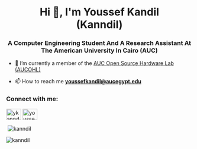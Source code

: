 <h1 align="center">Hi 👋, I'm Youssef Kandil <br/> (Kanndil)</h1>
<h3 align="center">A Computer Engineering Student And A Research Assistant At The American University In Cairo (AUC)</h3>


- 🔭 I’m currently a member of the [AUC Open Source Hardware Lab (AUCOHL)](https://github.com/AUCOHL)



- 📫 How to reach me **youssefkandil@aucegypt.edu**

<h3 align="left">Connect with me:</h3>
<p align="left">
<a href="https://twitter.com/ykanndil" target="blank"><img align="center" src="https://raw.githubusercontent.com/rahuldkjain/github-profile-readme-generator/master/src/images/icons/Social/twitter.svg" alt="ykanndil" height="30" width="40" /></a>
<a href="https://linkedin.com/in/youssef-kandil-195638216" target="blank"><img align="center" src="https://raw.githubusercontent.com/rahuldkjain/github-profile-readme-generator/master/src/images/icons/Social/linked-in-alt.svg" alt="youssef-kandil-195638216" height="30" width="40" /></a>
</p>

<p>&nbsp;<img align="center" src="https://github-readme-stats.vercel.app/api?username=kanndil&show_icons=true&locale=en" alt="kanndil" /></p>

<p><img align="center" src="https://github-readme-streak-stats.herokuapp.com/?user=kanndil&" alt="kanndil" /></p>

